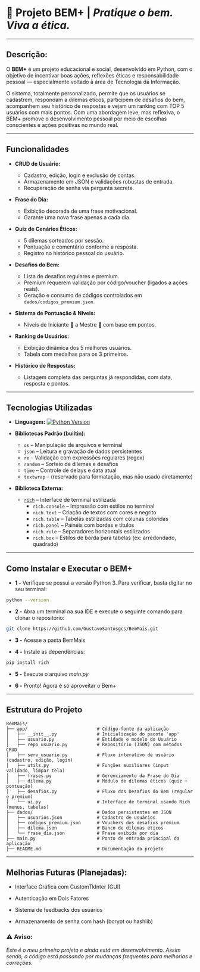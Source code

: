# 🧠 **Projeto BEM+ | _Pratique o bem. Viva a ética._** 
---

##   **Descrição:**

O **BEM+** é um projeto educacional e social, desenvolvido em Python, com o objetivo de incentivar boas ações, reflexões éticas e responsabilidade pessoal — especialmente voltado à área de Tecnologia da Informação.

O sistema, totalmente personalizado, permite que os usuários se cadastrem, respondam a dilemas éticos, participem de desafios do bem, acompanhem seu histórico de respostas e vejam um ranking com TOP 5 usuários com mais pontos. Com uma abordagem leve, mas reflexiva, o BEM+ promove o desenvolvimento pessoal por meio de escolhas conscientes e ações positivas no mundo real.

---
##  **Funcionalidades**

- **CRUD de Usuário:**  
  - Cadastro, edição, login e exclusão de contas.  
  - Armazenamento em JSON e validações robustas de entrada.  
  - Recuperação de senha via pergunta secreta.

- **Frase do Dia:**  
  - Exibição decorada de uma frase motivacional.  
  - Garante uma nova frase apenas a cada dia.

- **Quiz de Cenários Éticos:**  
  - 5 dilemas sorteados por sessão.  
  - Pontuação e comentário conforme a resposta.  
  - Registro no histórico pessoal do usuário.

- **Desafios do Bem:**  
  - Lista de desafios regulares e premium.  
  - Premium requerem validação por código/voucher (ligados a ações reais).  
  - Geração e consumo de códigos controlados em `dados/codigos_premium.json`.

- **Sistema de Pontuação & Níveis:**  
  - Níveis de Iniciante 🐣 a Mestre 👑 com base em pontos.

- **Ranking de Usuários:**  
  - Exibição dinâmica dos 5 melhores usuários.  
  - Tabela com medalhas para os 3 primeiros.

- **Histórico de Respostas:**  
  - Listagem completa das perguntas já respondidas, com data, resposta e pontos.

---
## **Tecnologias Utilizadas**

- **Linguagem:** [![Python Version](https://img.shields.io/badge/python-3.10+-blue)](https://www.python.org/)

- **Bibliotecas Padrão (builtin):**
  - `os` – Manipulação de arquivos e terminal  
  - `json` – Leitura e gravação de dados persistentes  
  - `re` – Validação com expressões regulares (regex)  
  - `random` – Sorteio de dilemas e desafios  
  - `time` – Controle de delays e data atual  
  - `textwrap` – (reservado para formatação, mas não usado diretamente)

- **Biblioteca Externa:**
  - [`rich`](https://rich.readthedocs.io/en/stable/) – Interface de terminal estilizada  
    - `rich.console` – Impressão com estilos no terminal  
    - `rich.text` – Criação de textos com cores e negrito  
    - `rich.table` – Tabelas estilizadas com colunas coloridas  
    - `rich.panel` – Painéis com bordas e títulos  
    - `rich.rule` – Separadores horizontais estilizados  
    - `rich.box` – Estilos de borda para tabelas (ex: arredondado, quadrado)
---

##  **Como Instalar e Executar o BEM+**

- **1 -** Verifique se possui a versão Python 3.
  Para verificar, basta digitar no seu terminal: 

```bash
python --version
```  

- **2 -** Abra um terminal na sua IDE e execute o seguinte comando para clonar o repositório:

```bash
git clone https://github.com/GustavoSantosgcs/BemMais.git
```

- **3 -** Acesse a pasta BemMais

- **4 -** Instale as dependências:

```bash
pip install rich
```

- **5 -** Execute o arquivo *main.py*

- **6 -** Pronto! Agora é só aproveitar o Bem+

---
##  **Estrutura do Projeto**
```
BemMais/
├── app/                          # Código-fonte da aplicação
│   ├── __init__.py               # Inicialização do pacote 'app'
│   ├── usuario.py                # Entidade e modelo do Usuário
│   ├── repo_usuario.py           # Repositório (JSON) com métodos CRUD
│   ├── serv_usuario.py           # Fluxo interativo de usuário (cadastro, edição, login)
│   ├── utils.py                  # Funções auxiliares (input validado, limpar tela)
│   ├── frases.py                 # Gerenciamento da Frase do Dia
│   ├── dilema.py                 # Módulo de dilemas éticos (quiz + pontuação)
│   ├── desafios.py               # Fluxo dos Desafios do Bem (regular e premium)
│   └── ui.py                     # Interface de terminal usando Rich (menus, tabelas)
├── dados/                        # Dados persistentes em JSON
│   ├── usuarios.json             # Cadastro de usuários
│   ├── codigos_premium.json      # Vouchers dos desafios premium
│   ├── dilema.json               # Banco de dilemas éticos
│   └── frase_dia.json            # Frase exibida por dia
├── main.py                       # Ponto de entrada principal da aplicação
├── README.md                     # Documentação do projeto

```
---
## **Melhorias Futuras (Planejadas):**

-  Interface Gráfica com CustomTkInter (GUI)

-  Autenticação em Dois Fatores

- Sistema de feedbacks dos usuários

- Armazenamento de senha com hash (bcrypt ou hashlib)


### ⚠️ **Aviso:**
 *Este é o meu primeiro projeto e ainda está em desenvolvimento. Assim sendo, o código está passando por mudanças frequentes para melhorias e correções.*